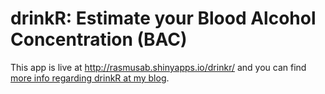 drinkR: Estimate your Blood Alcohol Concentration (BAC)
======

This app is live at http://rasmusab.shinyapps.io/drinkr/ and you can find [more info regarding drinkR at my blog](http://www.sumsar.net/blog/2014/07/estimate-your-bac-using-drinkr/).

